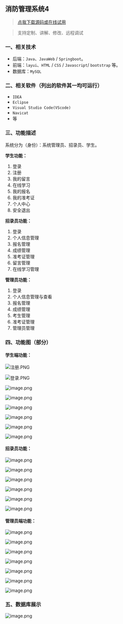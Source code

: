 ## 消防管理系统4

> [点我下载源码或在线试用](https://www.notmaker.com/detail/210caac5f7f74c608e776fa3ef22ff5c/ghbnew) 

> 支持定制、讲解、修改、远程调试

### 一、相关技术
- 后端：`Java`、`JavaWeb` / `Springboot`。
- 前端：`layui`、`HTML` / `CSS` / `Javascript`/ `bootstrap` 等。
- 数据库：`MySQL`

### 二、相关软件（列出的软件其一均可运行）
- `IDEA`
- `Eclipse`
- `Visual Studio Code(VScode)`
- `Navicat`
- 等

### 三、功能描述
系统分为（身份）：系统管理员、招录员、学生。

**学生功能：**
1. 登录
2. 注册
3. 我的留言
4. 在线学习
5. 我的报名
6. 我的准考证
7. 个人中心
8. 安全退出


**招录员功能：**
1. 登录
3. 个人信息管理
4. 报名管理
5. 成绩管理
6. 准考证管理
7. 留言管理
8. 在线学习管理



**管理员功能：**
1. 登录
2. 个人信息管理与查看
3. 报名管理
4. 成绩管理
5. 考生管理
6. 准考证管理
7. 管理员管理

### 四、功能图（部分）

#### 学生端功能：
![注册.PNG](https://store.ptcc9.top/notmaker/user_upload/99ca030dc4f04fb1b45e9546d69f7cb7/2024-05-22%2002:40:47_%E6%B3%A8%E5%86%8C.PNG)

![登录.PNG](https://store.ptcc9.top/notmaker/user_upload/99ca030dc4f04fb1b45e9546d69f7cb7/2024-05-22%2002:40:57_%E7%99%BB%E5%BD%95.PNG)

![image.png](https://store.ptcc9.top/notmaker/user_upload/99ca030dc4f04fb1b45e9546d69f7cb7/2024-05-23%2012:19:00_image.png)

![image.png](https://store.ptcc9.top/notmaker/user_upload/99ca030dc4f04fb1b45e9546d69f7cb7/2024-05-23%2012:19:11_image.png)

![image.png](https://store.ptcc9.top/notmaker/user_upload/99ca030dc4f04fb1b45e9546d69f7cb7/2024-05-23%2012:19:19_image.png)

![image.png](https://store.ptcc9.top/notmaker/user_upload/99ca030dc4f04fb1b45e9546d69f7cb7/2024-05-23%2012:19:24_image.png)

![image.png](https://store.ptcc9.top/notmaker/user_upload/99ca030dc4f04fb1b45e9546d69f7cb7/2024-05-23%2012:19:32_image.png)

![image.png](https://store.ptcc9.top/notmaker/user_upload/99ca030dc4f04fb1b45e9546d69f7cb7/2024-05-23%2012:19:42_image.png)

#### 招录员功能：
![image.png](https://store.ptcc9.top/notmaker/user_upload/99ca030dc4f04fb1b45e9546d69f7cb7/2024-05-23%2012:23:40_image.png)

![image.png](https://store.ptcc9.top/notmaker/user_upload/99ca030dc4f04fb1b45e9546d69f7cb7/2024-05-23%2012:23:51_image.png)

![image.png](https://store.ptcc9.top/notmaker/user_upload/99ca030dc4f04fb1b45e9546d69f7cb7/2024-05-23%2012:23:56_image.png)

![image.png](https://store.ptcc9.top/notmaker/user_upload/99ca030dc4f04fb1b45e9546d69f7cb7/2024-05-23%2012:24:05_image.png)

![image.png](https://store.ptcc9.top/notmaker/user_upload/99ca030dc4f04fb1b45e9546d69f7cb7/2024-05-23%2012:24:20_image.png)

![image.png](https://store.ptcc9.top/notmaker/user_upload/99ca030dc4f04fb1b45e9546d69f7cb7/2024-05-23%2012:24:27_image.png)


#### 管理员端功能：
![image.png](https://store.ptcc9.top/notmaker/user_upload/99ca030dc4f04fb1b45e9546d69f7cb7/2024-05-23%2012:26:00_image.png)

![image.png](https://store.ptcc9.top/notmaker/user_upload/99ca030dc4f04fb1b45e9546d69f7cb7/2024-05-23%2012:26:59_image.png)

![image.png](https://store.ptcc9.top/notmaker/user_upload/99ca030dc4f04fb1b45e9546d69f7cb7/2024-05-23%2012:27:11_image.png)

![image.png](https://store.ptcc9.top/notmaker/user_upload/99ca030dc4f04fb1b45e9546d69f7cb7/2024-05-23%2012:27:18_image.png)

![image.png](https://store.ptcc9.top/notmaker/user_upload/99ca030dc4f04fb1b45e9546d69f7cb7/2024-05-23%2012:27:29_image.png)

![image.png](https://store.ptcc9.top/notmaker/user_upload/99ca030dc4f04fb1b45e9546d69f7cb7/2024-05-23%2012:27:41_image.png)

![image.png](https://store.ptcc9.top/notmaker/user_upload/99ca030dc4f04fb1b45e9546d69f7cb7/2024-05-23%2012:27:48_image.png)
### 五、数据库展示

![image.png](https://store.ptcc9.top/notmaker/user_upload/99ca030dc4f04fb1b45e9546d69f7cb7/2024-05-23%2012:20:11_image.png)

